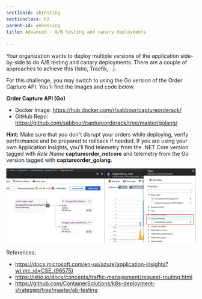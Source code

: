 ```yaml
---
sectionid: abtesting
sectionclass: h2
parent-id: enhancing
title: Advanced - A/B testing and canary deployments

---
```


Your organization wants to deploy multiple versions of the application side-by-side to do A/B testing and canary deployments. There are a couple of approaches to achieve this (Istio, Traefik, ..).

For this challenge, you may switch to using the Go version of the Order Capture API. You'll find the images and code below.

**Order Capture API (Go)**
- Docker Image: <https://hub.docker.com/r/sabbour/captureorderack/>
- GitHub Repo: <https://github.com/sabbour/captureorderack/tree/master/golang/>

**Hint:** Make sure that you don't disrupt your orders while deploying, verify performance and be prepared to rollback if needed. If you are using your own Application Insights, you'll find telemetry from the .NET Core version tagged with _Role Name_ **captureorder_netcore** and telemetry from the Go version tagged with **captureorder_golang**.

![](media/rolenametag.png)

 
References:
- <https://docs.microsoft.com/en-us/azure/application-insights?wt.mc_id=CSE_(96575)>
- <https://istio.io/docs/concepts/traffic-management/request-routing.html>
- <https://github.com/ContainerSolutions/k8s-deployment-strategies/tree/master/ab-testing>